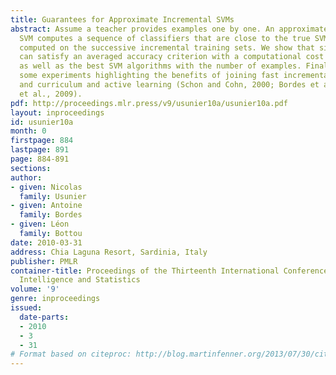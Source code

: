 ```yaml
---
title: Guarantees for Approximate Incremental SVMs
abstract: Assume a teacher provides examples one by one. An approximate incremental
  SVM computes a sequence of classifiers that are close to the true SVM solutions
  computed on the successive incremental training sets. We show that simple algorithms
  can satisfy an averaged accuracy criterion with a computational cost that scales
  as well as the best SVM algorithms with the number of examples. Finally, we exhibit
  some experiments highlighting the benefits of joining fast incremental optimization
  and curriculum and active learning (Schon and Cohn, 2000; Bordes et al., 2005; Bengio
  et al., 2009).
pdf: http://proceedings.mlr.press/v9/usunier10a/usunier10a.pdf
layout: inproceedings
id: usunier10a
month: 0
firstpage: 884
lastpage: 891
page: 884-891
sections: 
author:
- given: Nicolas
  family: Usunier
- given: Antoine
  family: Bordes
- given: Léon
  family: Bottou
date: 2010-03-31
address: Chia Laguna Resort, Sardinia, Italy
publisher: PMLR
container-title: Proceedings of the Thirteenth International Conference on Artificial
  Intelligence and Statistics
volume: '9'
genre: inproceedings
issued:
  date-parts:
  - 2010
  - 3
  - 31
# Format based on citeproc: http://blog.martinfenner.org/2013/07/30/citeproc-yaml-for-bibliographies/
---
```

